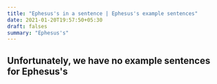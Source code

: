 ```yaml
---
title: "Ephesus's in a sentence | Ephesus's example sentences"
date: 2021-01-20T19:57:50+05:30
draft: falses
summary: "Ephesus's"
---
```

## Unfortunately, we have no example sentences for Ephesus's                 
